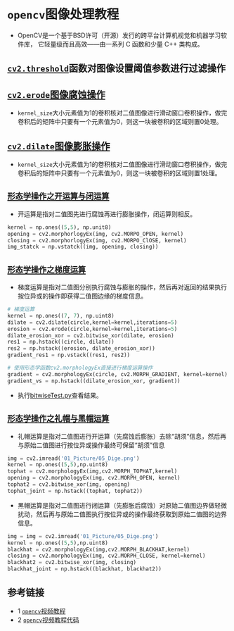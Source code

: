 # `opencv`图像处理教程
* OpenCV是一个基于BSD许可（开源）发行的跨平台计算机视觉和机器学习软件库， 它轻量级而且高效——由一系列 C 函数和少量 C++ 类构成。

## [`cv2.threshold`](https://www.bilibili.com/video/BV1PV411774y?p=9&vd_source=df8b73f15b5a0311fd8a1646ccd07daf)函数对图像设置阈值参数进行过滤操作

## [`cv2.erode`图像腐蚀操作](https://www.bilibili.com/video/BV1PV411774y?p=12&vd_source=df8b73f15b5a0311fd8a1646ccd07daf)
* `kernel_size`大小元素值为1的卷积核对二值图像进行滑动窗口卷积操作，做完卷积后的矩阵中只要有一个元素值为0，则这一块被卷积的区域则置0处理。

## [`cv2.dilate`图像膨胀操作](https://www.bilibili.com/video/BV1PV411774y?p=12&vd_source=df8b73f15b5a0311fd8a1646ccd07daf)
* `kernel_size`大小元素值为1的卷积核对二值图像进行滑动窗口卷积操作，做完卷积后的矩阵中只要有一个元素值为0，则这一块被卷积的区域则置1处理。

## [`形态学操作之开运算与闭运算`](https://www.bilibili.com/video/BV1PV411774y?p=14&vd_source=df8b73f15b5a0311fd8a1646ccd07daf)
* 开运算是指对二值图先进行腐蚀再进行膨胀操作，闭运算则相反。
```python
kernel = np.ones((5,5), np.unit8)
opening = cv2.morphorlogyEx(img, cv2.MORPO_OPEN, kernel)
closing = cv2.morphorlogyEx(img, cv2.MORPO_ClOSE, kernel)
img_statck = np.vstatck((img, opening, closing))
```

## [`形态学操作之梯度运算`](https://www.bilibili.com/video/BV1PV411774y?p=15&vd_source=df8b73f15b5a0311fd8a1646ccd07daf)
* 梯度运算是指对二值图分别执行腐蚀与膨胀的操作，然后再对返回的结果执行按位异或的操作即获得二值图边缘的梯度信息。
```python
# 梯度运算
kernel = np.ones((7, 7), np.uint8)
dilate = cv2.dilate(circle,kernel=kernel,iterations=5)
erosion = cv2.erode(circle,kernel=kernel,iterations=5)
dilate_erosion_xor = cv2.bitwise_xor(dilate, erosion)
res1 = np.hstack((circle, dilate))
res2 = np.hstack((erosion, dilate_erosion_xor))
gradient_res1 = np.vstack((res1, res2))

# 使用形态学函数cv2.morphologyEx直接进行梯度运算操作
gradient = cv2.morphologyEx(circle, cv2.MORPH_GRADIENT, kernel=kernel)
gradient_vs = np.hstack((dilate_erosion_xor, gradient))
```
* 执行[bitwiseTest.py](src/bitwiseTest.py)查看结果。

## [`形态学操作之礼帽与黑帽运算`](https://www.bilibili.com/video/BV1PV411774y?p=16&vd_source=df8b73f15b5a0311fd8a1646ccd07daf)
* 礼帽运算是指对二值图进行开运算（先腐蚀后膨胀）去除“胡须”信息，然后再与原始二值图进行按位异或操作最终可保留“胡须”信息
```python
img = cv2.imread('01_Picture/05_Dige.png')
kernel = np.ones((5,5),np.uint8)
tophat = cv2.morphologyEx(img,cv2.MORPH_TOPHAT,kernel)
opening = cv2.morphologyEx(img, cv2.MORPH_OPEN, kernel)
tophat2 = cv2.bitwise_xor(img, opening)
tophat_joint = np.hstack((tophat, tophat2))
```
* 黑帽运算是指对二值图进行闭运算（先膨胀后腐蚀）对原始二值图边界做轻微扰动，然后再与原始二值图执行按位异或的操作最终获取到原始二值图的边界信息。
```python
img = img = cv2.imread('01_Picture/05_Dige.png')
kernel = np.ones((5,5),np.uint8)
blackhat = cv2.morphologyEx(img,cv2.MORPH_BLACKHAT,kernel)
closing = cv2.morphologyEx(img, cv2.MORPH_CLOSE, kernel=kernel)
blackhat2 = cv2.bitwise_xor(img, closing)
blackhat_joint = np.hstack((blackhat, blackhat2))
```
## 

## 参考链接
* 1 [`opencv`视频教程](https://www.bilibili.com/video/BV1PV411774y?p=9&vd_source=df8b73f15b5a0311fd8a1646ccd07daf)
* 2 [`opencv`视频教程代码](https://github.com/Amanda-Barbara/opencv_tutorial)
